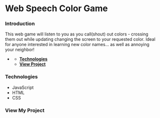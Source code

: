 # **Web Speech Color Game**

### **Introduction**

This web game will listen to you as you call(shout) out colors - crossing them out while updating changing the screen to your requested color. Ideal for anyone interested in learning new color names... as well as annoying your neighbor!

- [](#)

  - [**Technologies**](#technologies)
  - [**View Project**](#other-information)

### **Technologies**

- JavaScript
- HTML
- CSS

### **View My Project**

